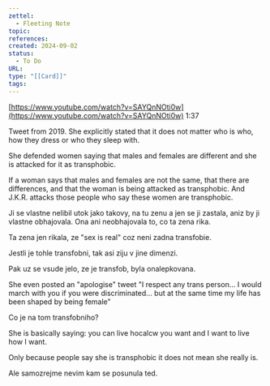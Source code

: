 ```yaml
---
zettel:
  - Fleeting Note
topic: 
references: 
created: 2024-09-02
status:
  - To Do
URL: 
type: "[[Card]]"
tags:
---
```

[https://www.youtube.com/watch?v=SAYQnNOti0w](https://www.youtube.com/watch?v=SAYQnNOti0w) 1:37

Tweet from 2019. She explicitly stated that it does not matter who is who, how they dress or who they sleep with.

She defended women saying that males and females are different and she is attacked for it as transphobic.

If a woman says that males and females are not the same, that there are differences, and that the woman is being attacked as transphobic. And J.K.R. attacks those people who say these women are transphobic.

Ji se vlastne nelibil utok jako takovy, na tu zenu a jen se ji zastala, aniz by ji vlastne obhajovala. Ona ani neobhajovala to, co ta zena rika.

Ta zena jen rikala, ze "sex is real" coz neni zadna transfobie.

Jestli je tohle transfobni, tak asi ziju v jine dimenzi.

Pak uz se vsude jelo, ze je transfob, byla onalepkovana.

She even posted an "apologise" tweet "I respect any trans person… I would march with you if you were discriminated… but at the same time my life has been shaped by being female"

Co je na tom transfobniho?

She is basically saying: you can live hocalcw you want and I want to live how I want.

Only because people say she is transphobic it does not mean she really is.

Ale samozrejme nevim kam se posunula ted.
